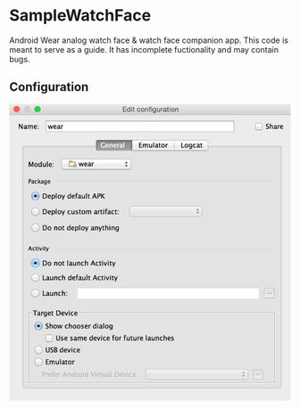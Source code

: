 # SampleWatchFace
Android Wear analog watch face & watch face companion app. This code is meant to serve as a guide. It has incomplete fuctionality and may contain bugs. 

Configuration
-------------
![Wear run configuration](wear_run_configuration.png)